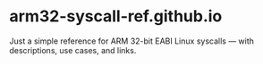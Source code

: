 # arm32-syscall-ref.github.io
Just a simple reference for ARM 32-bit EABI Linux syscalls — with descriptions, use cases, and links.
